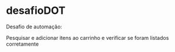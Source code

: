 # desafioDOT

Desafio de automação:

Pesquisar e adicionar itens ao carrinho e verificar se foram listados corretamente
